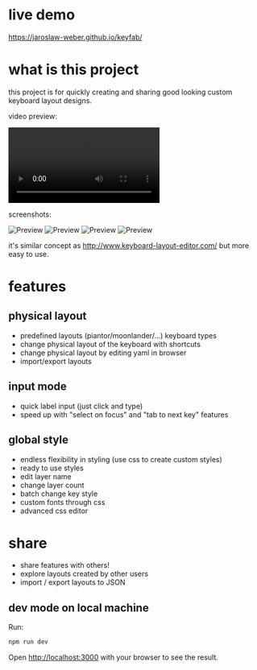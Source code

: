 
# live demo

https://jaroslaw-weber.github.io/keyfab/

# what is this project

this project is for quickly creating and sharing good looking custom keyboard layout designs.

video preview: 

![Preview](preview-v2.mp4)


screenshots:

![Preview](p1.png)
![Preview](p2.png)
![Preview](p3.png)
![Preview](p4.png)

it's similar concept as http://www.keyboard-layout-editor.com/ but more easy to use.

# features

## physical layout
- predefined layouts (piantor/moonlander/...) keyboard types
- change physical layout of the keyboard with shortcuts
- change physical layout by editing yaml in browser
- import/export layouts

## input mode
- quick label input (just click and type)
- speed up with "select on focus" and "tab to next key" features

## global style
- endless flexibility in styling (use css to create custom styles)
- ready to use styles
- edit layer name
- change layer count
- batch change key style
- custom fonts through css
- advanced css editor

# share
- share features with others!
- explore layouts created by other users
- import / export layouts to JSON


## dev mode on local machine

Run: 

```bash
npm run dev
```

Open [http://localhost:3000](http://localhost:3000) with your browser to see the result.
